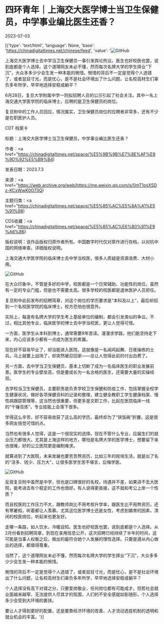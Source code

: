 # 四环青年｜上海交大医学博士当卫生保健员，中学事业编比医生还香？

2023-07-03

[{'type': 'text/html', 'language': None, 'base': 'https://chinadigitaltimes.net/chinese/feed', 'value': '![GitHub](https://chinadigitaltimes.net/chinese/files/2023/07/post-697815-64a2cbdf06cb8.)

上海交大医学博士去中学当卫生保健员一事引发舆论热议。医生也好校医也罢，说到底都是个人选择。这个道理网友未必不懂，然而每次名牌大学的学生择业“下沉”，大众多多少少会生发一种本能的惋惜。惋惜的背后不一定是觉得个人选错了，或者鼠目寸光，而是忧心，是不是社会环境出了什么问题，让名校高材生们辜负多年所学，早早地选择安稳或躺平？

6月28日，复旦大学附属中学一则拟招聘人员的公示引起了社会关注。其中一名上海交通大学医学院的临床博士，应聘的是卫生保健员的岗位。

复旦附中的工作人员回应，情况属实，卫生保健员岗位的应聘者非常多，还有不少是在职医护人员。



CDT 档案卡

标题：上海交大医学博士当卫生保健员，中学事业编比医生还香？

作者：<a href="https://chinadigitaltimes.net/space/%E5%9B%9B%E7%8E%AF%E9%9D%92%E5%B9%B4)

发表日期：2023.7.3

来源：<a href="https://web.archive.org/web/https://mp.weixin.qq.com/s/0mT1osX5Dz-KCxWwK0O73Q)

主题归类：<a href="https://chinadigitaltimes.net/space/%E5%85%AC%E5%8A%A1%E5%91%98)

CDS收藏：<a href="https://chinadigitaltimes.net/space/%E5%85%AC%E6%B0%91%E9%A6%86)

版权说明：该作品版权归原作者所有。中国数字时代仅对原作进行存档，以对抗中国的网络审查。详细版权说明。





上海交通大学医学院的临床博士去中学当校医，很多人质疑是资源浪费、大材小用。

![GitHub](https://chinadigitaltimes.net/chinese/files/2023/07/post-697815-64a2cbe05014d.png)

在大众印象中，不管是多好的中学，校医都是一个日常辅助、功能性的岗位，虽然有一定的专业门槛，但是也不需要太高。很多学校的校医都是退休医护人员担任。

复旦附中此前发布的招聘简章，对这个岗位的学历要求是“本科及以上”，最后却招到一个名校医学院的临床博士，校方恐怕也很意外。

实际上，每逢有名牌大学的学生考上基层单位的编制，都会引发类似的争议。不过，相比其他专业，临床医学的博士去中学当校医，更让人觉得可惜。

一方面，医学生从本科到博士，通常需要8年苦读。漫漫求学路，他们能坚持走下来，内心应该多少都有一点成为医生的希冀。

现在好不容易毕业了，却没能进入医院，这就像是一名闻鸡起舞、日夜操练的士兵，马上就要上战场了，却突然被召回家——总让人觉得此前的付出白费了。

另一方面，去中学当卫生保健员，基本上切断了成为一名临床医生的职业发展前景。医学生的专业壁垒高，但是要成长为一名合格的医生，还需要大量的实操经验。

去学校当卫生保健员，主要职责是负责学校卫生保健和防疫工作，包括掌握全校学生健康状况，做好各项保健资料的记录和整理，建立健全教职工学生健康档案、慢性病跟踪管理等，这当然也很重要，但更多是文职工作，比起在医院临床一线的“千锤百炼”，专业技能上会落下很多。

学得这么辛苦，好不容易收获了这么高的学历，最终却为了“铁饭碗”折腰，这是很多网友倍觉可惜的点。

当然也有很多人觉得，这是一个很现实的选择。现在不管什么专业，应届生们的就业压力都很大。尤其是上海这样的地方，哪怕是名牌大学的医学博士，想要留下来也很难，好的公立医院更是编制难求。

就算进到了大医院，未来发展也要苦苦熬资历，比如三年的规培生活，就是出了名的“活多、钱少、压力大”，让很多医学生苦不堪言，后悔学医。

![GitHub](https://chinadigitaltimes.net/chinese/files/2023/07/post-697815-64a2cbe19b018.)

反观复旦附中虽然是中学，但也是口碑很好的名校，待遇并不差，如果进不去大医院，能考进去有个稳定的工作也很好。有人说得更直接，这不就和考公上岸一个性质？

而且校医的工作压力不大，跟教师岗比不用考核升学率，跟医生比不用熬资历，还有寒暑假，听着都让人羡慕。尤其这位医学博士还是女性，考虑到婚育的因素，清闲的校医岗位，听起来也更友好。

走哪一条路，如人饮水，冷暖自知。医生也好校医也罢，说到底都是个人选择。从2月份看到招聘简章，到现在录用信息公开，这次招聘已经持续了半年的时间，这可能是当事人权衡之后，做出的最符合她个人发展的理性选择。只要是遵从内心做出的选择，都值得尊重。

当然了，这个道理网友未必不懂，然而每次名牌大学的学生择业“下沉”，大众多多少少会生发一种本能的惋惜。

惋惜的背后不一定是觉得个人选错了，或者鼠目寸光，而是忧心，是不是社会环境出了什么问题，让名校高材生们辜负多年所学，早早地选择安稳或躺平？

个人选择没有高下对错之分，只要爱岗敬业，任何岗位都有可能成才。但若社会就业面越来越窄，无法提供人尽其才的氛围，人们的不安全感就如影随形，个人选择多少会受到大环境的裹挟。

要让人才得到更好的配置，还是要靠经济环境的改善、人才流动选拔机制的透明和就业机会的丰富。'}]